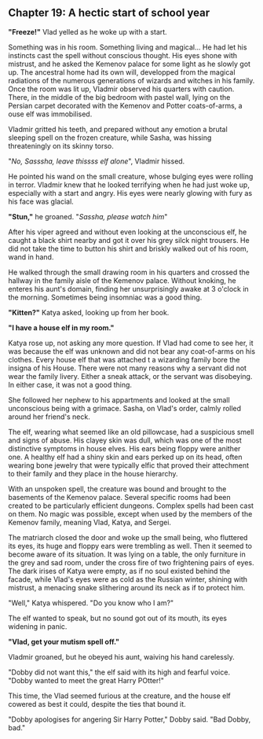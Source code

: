## Chapter 19: A hectic start of school year

**"Freeze!"** Vlad yelled as he woke up with a start.

Something was in his room.
Something living and magical...
He had let his instincts cast the spell without conscious thought.
His eyes shone with mistrust, and he asked the Kemenov palace for some light as he slowly got up.
The ancestral home had its own will, developped from the magical radiations of the numerous generations of wizards and witches in his family.
Once the room was lit up, Vladmir observed his quarters with caution.
There, in the middle of the big bedroom with pastel wall, lying on the Persian carpet decorated with the Kemenov and Potter coats-of-arms, a ouse elf was immobilised.

Vladmir gritted his teeth, and prepared without any emotion a brutal sleeping spell on the frozen creature, while Sasha, was hissing threateningly on its skinny torso.

"_No, Sasssha, leave thissss elf alone_", Vladmir hissed.

He pointed his wand on the small creature, whose bulging eyes were rolling in terror.
Vladmir knew that he looked terrifying when he had just woke up, especially with a start and angry.
His eyes were nearly glowing with fury as his face was glacial.

**"Stun,"** he groaned. "_Sassha, please watch him_"

After his viper agreed and without even looking at the unconscious elf, he caught a black shirt nearby and got it over his grey silck night trousers.
He did not take the time to button his shirt and briskly walked out of his room, wand in hand.

He walked through the small drawing room in his quarters and crossed the hallway in the family aisle of the Kemenov palace.
Without knoking, he enteres his aunt's domain, finding her unsurprisingly awake at 3 o'clock in the morning.
Sometimes being insomniac was a good thing.

**"Kitten?"** Katya asked, looking up from her book.

**"I have a house elf in my room."**

Katya rose up, not asking any more question.
If Vlad had come to see her, it was because the elf was unknown and did not bear any coat-of-arms on his clothes.
Every house elf that was attached t a wizarding family bore the insigna of his House.
There were not many reasons why a servant did not wear the family livery.
Either a sneak attack, or the servant was disobeying.
In either case, it was not a good thing.

She followed her nephew to his appartments and looked at the small unconscious being with a grimace.
Sasha, on Vlad's order, calmly rolled around her friend's neck.

The elf, wearing what seemed like an old pillowcase, had a suspicious smell and signs of abuse.
His clayey skin was dull, which was one of the most distinctive symptoms in house elves.
His ears being floppy were anither one.
A healthy elf had a shiny skin and ears perked up on its head, often wearing bone jewelry that were typically elfic that proved their attechment to their family and they place in the house hierarchy.

With an unspoken spell, the creature was bound and brought to the basements of the Kemenov palace.
Several specific rooms had been created to be particularly efficient dungeons.
Complex spells had been cast on them.
No magic was possible, except when used by the members of the Kemenov family, meaning Vlad, Katya, and Sergei.

The matriarch closed the door and woke up the small being, who fluttered its eyes, its huge and floppy ears were trembling as well.
Then it seemed to become aware of its situation.
It was lying on a table, the only furniture in the grey and sad room, under the cross fire of two frightening pairs of eyes.
The dark irises of Katya were empty, as if no soul existed behind the facade, while Vlad's eyes were as cold as the Russian winter, shining with mistrust, a menacing snake slithering around its neck as if to protect him.

"Well," Katya whispered. "Do you know who I am?"

The elf wanted to speak, but no sound got out of its mouth, its eyes widening in panic.

**"Vlad, get your mutism spell off."**

Vladmir groaned, but he obeyed his aunt, waiving his hand carelessly.

"Dobby did not want this," the elf said with its high and fearful voice. "Dobby wanted to meet the great Harry POtter!"

This time, the Vlad seemed furious at the creature, and the house elf cowered as best it could, despite the ties that bound it.

"Dobby apologises for angering Sir Harry Potter," Dobby said.
"Bad Dobby, bad."
